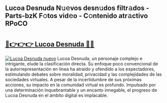 ## Lucoa Desnuda N𝚞𝚎vos desn𝚞dos filtr𝚊dos - Parts-bzK F𝚘tos vid𝚎o - C𝚘ntenido atr𝚊ctivo RPoCO

# <h2><a href="http://mb980ok.tromn.icu/?c=Lucoa+Desnuda">🔗👉👉👉 Lucoa Desnuda 🔗🔗</a></h2>

[![Lucoa Desnuda nuevo](https://i.imgur.com/pEAQMta.gif)](http://mb980ok.tromn.icu/?c=Lucoa+Desnuda)
Lucoa Desnuda, un personaje complejo e intrigante, elude la clasificación directa. Su enfoque poco convencional de la autorrepresentación en línea ha atraído y ofendido a los espectadores, estimulando debates sobre moralidad, privacidad y las complejidades de las sociedades virtuales. A pesar de la incertidumbre de sus próximas acciones, su impacto en la comunidad virtual es profundo. Impulsado por una determinación inquebrantable y un encanto innegable, el progreso de Lucoa Desnuda en el ámbito digital es implacable.
